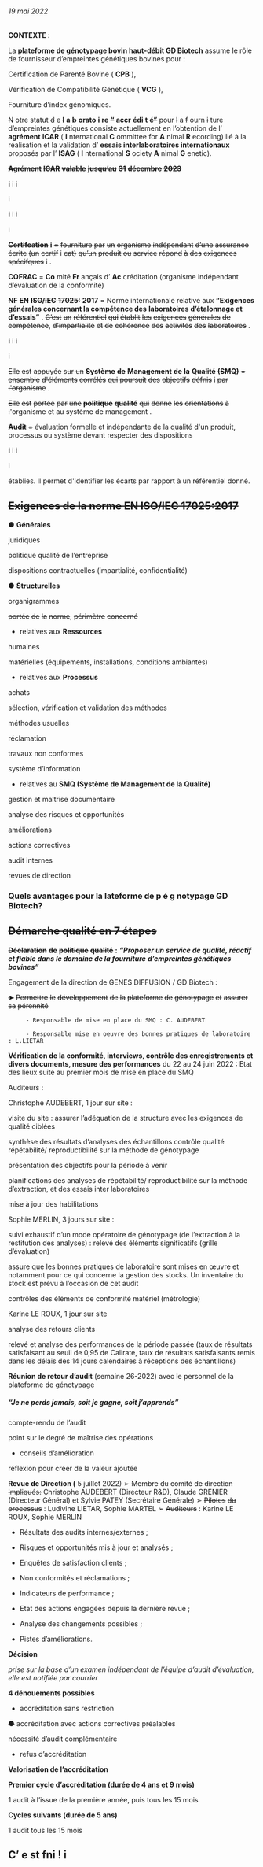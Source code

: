 ###### 19 mai 2022

**CONTEXTE :**

La **plateforme de génotypage bovin haut-débit GD Biotech**
assume le rôle de fournisseur d’empreintes génétiques
bovines pour :

  Certification de Parenté Bovine ( **CPB** ),

  Vérification de Compatibilité Génétique ( **VCG** ),

  Fourniture d’index génomiques.

~~N~~ otre statut ~~d~~ e ~~**l**~~ **a** ~~**b**~~ **orato** ~~**i**~~ **re** ~~**“**~~ **accr** ~~**édi**~~ **t** ~~**é”**~~ pour ~~l~~ a ~~f~~ ourn ~~i~~ ture
d’empreintes génétiques consiste actuellement en
l’obtention de l’ **agrément** **ICAR** ( **I** nternational **C** ommittee
for **A** nimal **R** ecording) lié à la réalisation et la validation
d’ **essais interlaboratoires internationaux** proposés par
l’ **ISAG** ( **I** nternational **S** ociety **A** nimal **G** enetic).

~~**Agrément**~~ ~~**ICAR**~~ ~~**valable**~~ ~~**jusqu’au**~~ ~~**31**~~ ~~**décembre**~~ ~~**2023**~~

**i** i
i

i


**i** i
i

i


~~**Certifcation**~~ **i** ~~=~~ ~~fourniture~~ ~~par~~ ~~un~~ ~~organisme~~ ~~indépendant~~ ~~d’une~~ ~~assurance~~ ~~écrite~~ ~~(un~~ ~~certif~~ i ~~cat)~~ ~~qu’un~~ ~~produit~~ ~~ou~~ ~~service~~ ~~répond~~ ~~à~~
~~des~~ ~~exigences~~ ~~spécifques~~ i .

**COFRAC** = **Co** mité **Fr** ançais d’ **Ac** créditation (organisme indépendant d’évaluation de la conformité)

~~**NF**~~ ~~**EN**~~ ~~**ISO/IEC**~~ ~~**17025:**~~ **2017** = Norme internationale relative aux **“Exigences générales concernant la compétence des**
**laboratoires d’étalonnage et d’essais”** . ~~C’est~~ ~~un~~ ~~référentiel~~ ~~qui~~ ~~établit~~ ~~les~~ ~~exigences~~ ~~générales~~ ~~de~~ ~~compétence~~, ~~d'impartialité~~ ~~et~~
~~de~~ ~~cohérence~~ ~~des~~ ~~activités~~ ~~des~~ ~~laboratoires~~ .

**i** i
i

i


~~Elle~~ ~~est~~ ~~appuyée~~ ~~sur~~ ~~un~~ ~~**Système**~~ ~~**de**~~ ~~**Management**~~ ~~**de**~~ ~~**la**~~ ~~**Qualité**~~ ~~**(SMQ)**~~ ~~=~~ ~~ensemble~~ ~~d'éléments~~ ~~corrélés~~ ~~qui~~ ~~poursuit~~ ~~des~~
~~objectifs~~ ~~défnis~~ i ~~par~~ ~~l'organisme~~ .

~~Elle~~ ~~est~~ ~~portée~~ ~~par~~ ~~une~~ ~~**politique**~~ ~~**qualité**~~ ~~qui~~ ~~donne~~ ~~les~~ ~~orientations~~ ~~à~~ ~~l'organisme~~ ~~et~~ ~~au~~ ~~système~~ ~~de~~ ~~management~~ .

~~**Audit**~~ ~~=~~ évaluation formelle et indépendante de la qualité d'un produit, processus ou système devant respecter des dispositions

**i** i
i

i

établies. Il permet d'identifier les écarts par rapport à un référentiel donné.

## ~~Exigences de la norme EN ISO/IEC 17025:2017~~



**●** **Générales**

 juridiques

 politique qualité de l’entreprise

 dispositions contractuelles (impartialité,
confidentialité)

**●** **Structurelles**

 organigrammes

 ~~portée~~ ~~de~~ ~~la~~ ~~norme~~, ~~périmètre~~ ~~concerné~~

- relatives aux **Ressources**

 humaines

 matérielles (équipements, installations, conditions
ambiantes)



- relatives aux **Processus**

 achats

 sélection, vérification et validation des méthodes

 méthodes usuelles

 réclamation

 travaux non conformes

 système d’information

- relatives au **SMQ (Système de Management de la**
**Qualité)**

 gestion et maîtrise documentaire

 analyse des risques et opportunités

 améliorations

 actions correctives

 audit internes

 revues de direction

### Quels avantages pour la lateforme de p ~~é~~ g notypage GD Biotech?


## ~~Démarche qualité en 7 étapes~~
















~~**Déclaration**~~ ~~**de**~~ ~~**politique**~~ ~~**qualité**~~ **:**
_**“Proposer un service de qualité, réactif et fiable dans le domaine de la fourniture**_
_**d’empreintes génétiques bovines”**_

Engagement de la direction de GENES DIFFUSION / GD Biotech :

~~➤~~ ~~Permettre~~ ~~le~~ ~~développement~~ ~~de~~ ~~la~~ ~~plateforme~~ ~~de~~ ~~génotypage~~ ~~et~~ ~~assurer~~ ~~sa~~ ~~pérennité~~

         - Responsable de mise en place du SMQ : C. AUDEBERT

         - Responsable mise en oeuvre des bonnes pratiques de laboratoire : L.LIETAR

**Vérification de la conformité, interviews, contrôle des enregistrements et divers documents, mesure des performances**
du 22 au 24 juin 2022 : Etat des lieux suite au premier mois de mise en place du SMQ

Auditeurs :

Christophe AUDEBERT, 1 jour sur site :

  visite du site : assurer l’adéquation de la structure avec les exigences de qualité ciblées

  synthèse des résultats d’analyses des échantillons contrôle qualité répétabilité/ reproductibilité sur la méthode de génotypage

  présentation des objectifs pour la période à venir

  planifications des analyses de répétabilité/ reproductibilité sur la méthode d’extraction, et des essais inter laboratoires

  mise à jour des habilitations

Sophie MERLIN, 3 jours sur site :

  suivi exhaustif d’un mode opératoire de génotypage (de l’extraction à la restitution des analyses) : relevé des éléments significatifs
(grille d’évaluation)

  assure que les bonnes pratiques de laboratoire sont mises en œuvre et notamment pour ce qui concerne la gestion des stocks. Un
inventaire du stock est prévu à l’occasion de cet audit

  contrôles des éléments de conformité matériel (métrologie)

Karine LE ROUX, 1 jour sur site

  analyse des retours clients

  relevé et analyse des performances de la période passée (taux de résultats satisfaisant au seuil de 0,95 de Callrate, taux de
résultats satisfaisants remis dans les délais des 14 jours calendaires à réceptions des échantillons)

**Réunion de retour d’audit** (semaine 26-2022) avec le personnel de la plateforme de génotypage
##### **“Je ne perds jamais, soit je gagne, soit j’apprends”**

 compte-rendu de l’audit

 point sur le degré de maîtrise des opérations

 - conseils d’amélioration

 réflexion pour créer de la valeur ajoutée

**Revue de Direction (** 5 juillet 2022)
➢ ~~Membre~~ ~~du~~ ~~comité~~ ~~de~~ ~~direction~~ ~~impliqués:~~ Christophe AUDEBERT (Directeur R&D), Claude GRENIER (Directeur Général) et Sylvie PATEY
(Secrétaire Générale)
➢ ~~Pilotes~~ ~~du~~ ~~processus~~ : Ludivine LIETAR, Sophie MARTEL
➢ ~~Auditeurs~~ : Karine LE ROUX, Sophie MERLIN

 - Résultats des audits internes/externes ;

 - Risques et opportunités mis à jour et analysés ;

 - Enquêtes de satisfaction clients ;

 - Non conformités et réclamations ;

 - Indicateurs de performance ;

 - Etat des actions engagées depuis la dernière revue ;

 - Analyse des changements possibles ;

 - Pistes d’améliorations.

**Décision**

_prise sur la base d’un examen indépendant de l’équipe d’audit d’évaluation, elle est notifiée par courrier_

**4 dénouements possibles**

 - accréditation sans restriction

~~●~~ accréditation avec actions correctives préalables

nécessité d’audit complémentaire

 - refus d’accréditation

**Valorisation de l’accréditation**

**Premier cycle d’accréditation (durée de 4 ans et 9 mois)**

1 audit à l’issue de la première année, puis tous les 15 mois

**Cycles suivants (durée de 5 ans)**

1 audit tous les 15 mois

## C’ e st fni ! i

